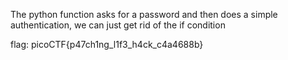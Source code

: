 The python function asks for a password and then does a simple authentication, we can just get rid of the 
if condition 

flag: picoCTF{p47ch1ng_l1f3_h4ck_c4a4688b}